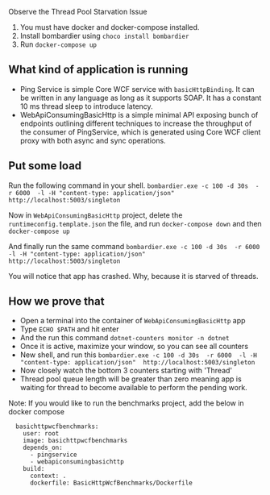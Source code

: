 Observe the Thread Pool Starvation Issue

1. You must have docker and docker-compose installed.
2. Install bombardier using `choco install bombardier`
3. Run `docker-compose up`

## What kind of application is running

- Ping Service is simple Core WCF service with `basicHttpBinding`. It can be written in any language as long as it supports SOAP. It has a constant 10 ms thread sleep to introduce latency.
- WebApiConsumingBasicHttp is a simple minimal API exposing bunch of endpoints outlining different techniques to increase the throughput of the consumer of PingService, which is generated using Core WCF client proxy with both async and sync operations.

## Put some load
Run the following command in your shell.
`bombardier.exe -c 100 -d 30s  -r 6000  -l -H "content-type: application/json"  http://localhost:5003/singleton`

Now in `WebApiConsumingBasicHttp` project, delete the `runtimeconfig.template.json` the file, and run `docker-compose down` and then `docker-compose up`

And finally run the same command `bombardier.exe -c 100 -d 30s  -r 6000  -l -H "content-type: application/json"  http://localhost:5003/singleton`

You will notice that app has crashed. Why, because it is starved of threads.

## How we prove that

- Open a terminal into the container of `WebApiConsumingBasicHttp` app
- Type `ECHO $PATH` and hit enter
- And the run this command `dotnet-counters monitor -n dotnet`
- Once it is active, maximize your window, so you can see all counters
- New shell, and run this `bombardier.exe -c 100 -d 30s  -r 6000  -l -H "content-type: application/json"  http://localhost:5003/singleton`
- Now closely watch the bottom 3 counters starting with 'Thread'
- Thread pool queue length will be greater than zero meaning app is waiting for thread to become available to perform the pending work.



Note: If you would like to run the benchmarks project, add the below in docker compose

```docker
  basichttpwcfbenchmarks:
    user: root
    image: basichttpwcfbenchmarks
    depends_on: 
      - pingservice
      - webapiconsumingbasichttp
    build:
      context: .
      dockerfile: BasicHttpWcfBenchmarks/Dockerfile
```